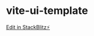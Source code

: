 # vite-ui-template

[Edit in StackBlitz⚡️](https://stackblitz.com/~/github.com/cotontigeh/vite-ui-template)